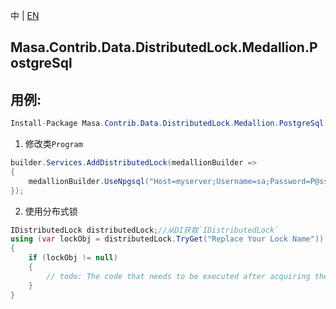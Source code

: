 中 | [EN](README.md)

## Masa.Contrib.Data.DistributedLock.Medallion.PostgreSql

## 用例:

```c#
Install-Package Masa.Contrib.Data.DistributedLock.Medallion.PostgreSql
```

1. 修改类`Program`

``` C#
builder.Services.AddDistributedLock(medallionBuilder =>
{
    medallionBuilder.UseNpgsql("Host=myserver;Username=sa;Password=P@ssw0rd;Database=identity");
});
```

2. 使用分布式锁

``` C#
IDistributedLock distributedLock;//从DI获取`IDistributedLock`
using (var lockObj = distributedLock.TryGet("Replace Your Lock Name"))
{
    if (lockObj != null)
    {
        // todo: The code that needs to be executed after acquiring the distributed lock
    }
}
```

